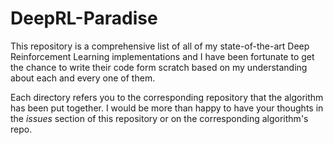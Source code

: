 # DeepRL-Paradise

This repository is a comprehensive list of all of my state-of-the-art Deep Reinforcement Learning implementations and I have been fortunate to get the chance to write their code form scratch based on my understanding about each and every one of them.  

Each directory refers you to the corresponding repository that the algorithm has been put together. I would be more than happy to have your thoughts in the _issues_ section of this repository or on the corresponding algorithm's repo.
